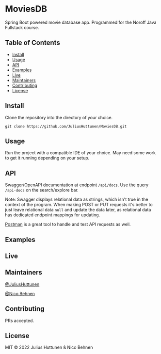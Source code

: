 # MoviesDB
Spring Boot powered movie database app. Programmed for the Noroff Java Fullstack course.

## Table of Contents

- [Install](#install)
- [Usage](#usage)
- [API](#api)
- [Examples](#examples)
- [Live](#live)
- [Maintainers](#maintainers)
- [Contributing](#contributing)
- [License](#license)

## Install

Clone the repository into the directory of your choice.

```
git clone https://github.com/JuliusHuttunen/MoviesDB.git
```

## Usage

Run the project with a compatible IDE of your choice. May need some work to get it running depending on your setup.

## API

Swagger/OpenAPI documentation at endpoint ``/api/docs``. Use the query ``/api-docs`` on the search/explore bar.

Note: Swagger displays relational data as strings, which isn't true in the context of the program. When making 
POST or PUT requests it's better to just leave relational data ``null`` and update the data later, as relational data has dedicated endpoint mappings for updating.


[Postman](https://www.postman.com/) is a great tool to handle and test API requests as well.

## Examples

## Live

## Maintainers

[@JuliusHuttunen](https://github.com/JuliusHuttunen)

[@Nico Behnen](https://github.com/azruim)

## Contributing

PRs accepted.

## License

MIT © 2022 Julius Huttunen &amp; Nico Behnen
